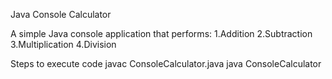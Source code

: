 Java Console Calculator

A simple Java console application that performs:
1.Addition
2.Subtraction
3.Multiplication
4.Division

Steps to execute code
javac ConsoleCalculator.java
java ConsoleCalculator
